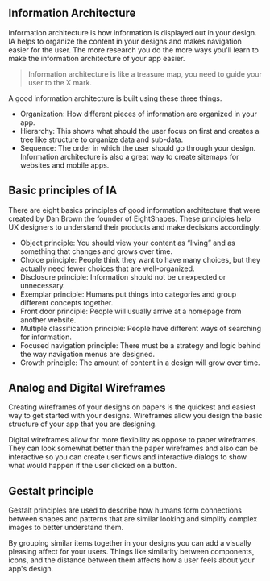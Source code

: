 ## Information Architecture
Information architecture is how information is displayed out in your design.  IA helps to organize the content in your designs and makes navigation easier for the user. The more research you do the more ways you'll learn to make the information architecture of your app easier.

> Information architecture is like a treasure map, you need to guide your user to the X mark.

A good information architecture is built using these three things.  

- Organization: How different pieces of information are organized in your app.
- Hierarchy: This shows what should the user focus on first and creates a tree like structure to organize data and sub-data. 
- Sequence: The order in which the user should go through your design.  Information architecture is also a great way to create sitemaps for websites and mobile apps. 

## Basic principles of IA
There are eight basics principles of good information architecture that were created by Dan Brown the founder of EightShapes. These principles help UX designers to understand their products and make decisions accordingly.

- Object principle: You should view your content as “living” and as something that changes and grows over time.
- Choice principle: People think they want to have many choices, but they actually need fewer choices that are well-organized.
- Disclosure principle: Information should not be unexpected or unnecessary.
- Exemplar principle: Humans put things into categories and group different concepts together.
- Front door principle: People will usually arrive at a homepage from another website.
- Multiple classification principle: People have different ways of searching for information.
- Focused navigation principle: There must be a strategy and logic behind the way navigation menus are designed.
- Growth principle: The amount of content in a design will grow over time.

## Analog and Digital Wireframes
Creating wireframes of your designs on papers is the quickest and easiest way to get started with your designs. Wireframes allow you design the basic structure of your app that you are designing.

Digital wireframes allow for more flexibility as oppose to paper wireframes. They can look somewhat better than the paper wireframes and also can be interactive so you can create user flows and interactive dialogs to show what would happen if the user clicked on a button.

## Gestalt principle
Gestalt principles are used to describe how humans form connections between shapes and patterns that are similar looking and simplify complex images to better understand them.

By grouping similar items together in your designs you can add a visually pleasing affect for your users. Things like similarity between components, icons, and the distance between them affects how a user feels about your app's design.